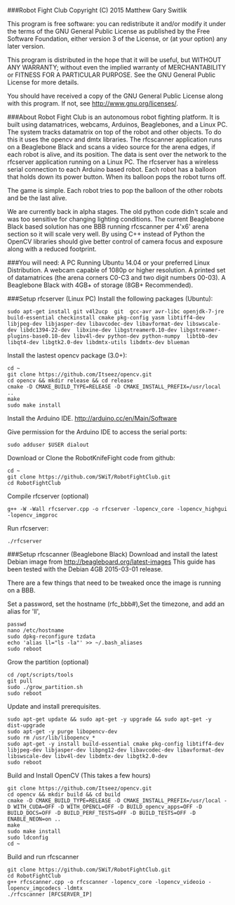 ###Robot Fight Club
Copyright (C) 2015 Matthew Gary Switlik

This program is free software: you can redistribute it and/or modify
it under the terms of the GNU General Public License as published by
the Free Software Foundation, either version 3 of the License, or
(at your option) any later version.

This program is distributed in the hope that it will be useful,
but WITHOUT ANY WARRANTY; without even the implied warranty of
MERCHANTABILITY or FITNESS FOR A PARTICULAR PURPOSE.  See the
GNU General Public License for more details.

You should have received a copy of the GNU General Public License
along with this program.  If not, see <http://www.gnu.org/licenses/>.

###About
Robot Fight Club is an autonomous robot fighting platform. It is built using datamatrices, webcams, Arduinos, Beaglebones, and a Linux PC. The system tracks datamatrix on top of the robot and other objects.  To do this it uses the opencv and dmtx libraries.  The rfcscanner application runs on a Beaglebone Black and scans a video source for the arena edges, if each robot is alive, and its position.  The data is sent over the network to the rfcserver application running on a Linux PC. The rfcserver has a wireless serial connection to each Arduino based robot. Each robot has a balloon that holds down its power button.  When its balloon pops the robot turns off.

The game is simple.  Each robot tries to pop the balloon of the other robots and be the last alive.

We are currently back in alpha stages.  The old python code didn't scale and was too sensitive for changing lighting conditions. The current Beaglebone Black based solution has one BBB running rfcscanner per 4'x6' arena section so it will scale very well.  By using C++ instead of Python the OpenCV libraries should give better control of camera focus and exposure along with a reduced footprint.

###You will need:
A PC Running Ubuntu 14.04 or your preferred Linux Distribution.
A webcam capable of 1080p or higher resolution.
A printed set of datamatrices (the arena corners C0-C3 and two digit numbers 00-03).
A Beaglebone Black with 4GB+ of storage (8GB+ Recommended).

###Setup rfcserver (Linux PC)
Install the following packages (Ubuntu):
````
sudo apt-get install git v4l2ucp  git  gcc-avr avr-libc openjdk-7-jre build-essential checkinstall cmake pkg-config yasm libtiff4-dev libjpeg-dev libjasper-dev libavcodec-dev libavformat-dev libswscale-dev libdc1394-22-dev  libxine-dev libgstreamer0.10-dev libgstreamer-plugins-base0.10-dev libv4l-dev python-dev python-numpy  libtbb-dev libqt4-dev libgtk2.0-dev libdmtx-utils libdmtx-dev blueman
````

Install the lastest opencv package (3.0+):
```
cd ~
git clone https://github.com/Itseez/opencv.git
cd opencv && mkdir release && cd release
cmake -D CMAKE_BUILD_TYPE=RELEASE -D CMAKE_INSTALL_PREFIX=/usr/local ..
make
sudo make install
```

Install the Arduino IDE. http://arduino.cc/en/Main/Software

Give permission for the Arduino IDE to access the serial ports:
```
sudo adduser $USER dialout
```

Download or Clone the RobotKnifeFight code from github:
```
cd ~
git clone https://github.com/SWiT/RobotFightClub.git
cd RobotFightClub
```

Compile rfcserver (optional)
```
g++ -W -Wall rfcserver.cpp -o rfcserver -lopencv_core -lopencv_highgui -lopencv_imgproc
```

Run rfcserver:
```
./rfcserver
```


###Setup rfcscanner (Beaglebone Black)
Download and install the latest Debian image from http://beagleboard.org/latest-images
This guide has been tested with the Debian 4GB 2015-03-01 release.

There are a few things that need to be tweaked once the image is running on a BBB.

Set a password, set the hostname (rfc_bbb#),Set the timezone, and add an alias for 'll',
```
passwd
nano /etc/hostname
sudo dpkg-reconfigure tzdata
echo 'alias ll="ls -la"' >> ~/.bash_aliases
sudo reboot
```

Grow the partition (optional)
```
cd /opt/scripts/tools
git pull
sudo ./grow_partition.sh
sudo reboot
```

Update and install prerequisites.
```
sudo apt-get update && sudo apt-get -y upgrade && sudo apt-get -y dist-upgrade
sudo apt-get -y purge libopencv-dev
sudo rm /usr/lib/libopencv_*
sudo apt-get -y install build-essential cmake pkg-config libtiff4-dev libjpeg-dev libjasper-dev libpng12-dev libavcodec-dev libavformat-dev libswscale-dev libv4l-dev libdmtx-dev libgtk2.0-dev
sudo reboot
```

Build and Install OpenCV (This takes a few hours)
```
git clone https://github.com/Itseez/opencv.git
cd opencv && mkdir build && cd build
cmake -D CMAKE_BUILD_TYPE=RELEASE -D CMAKE_INSTALL_PREFIX=/usr/local -D WITH_CUDA=OFF -D WITH_OPENCL=OFF -D BUILD_opencv_apps=OFF -D BUILD_DOCS=OFF -D BUILD_PERF_TESTS=OFF -D BUILD_TESTS=OFF -D ENABLE_NEON=on ..
make
sudo make install
sudo ldconfig
cd ~
```

Build and run rfcscanner
```
git clone https://github.com/SWiT/RobotFightClub.git
cd RobotFightClub
g++ rfcscanner.cpp -o rfcscanner -lopencv_core -lopencv_videoio -lopencv_imgcodecs -ldmtx
./rfcscanner [RFCSERVER_IP]
```
